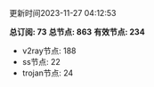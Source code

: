 更新时间2023-11-27 04:12:53

**总订阅: 73**
**总节点: 863**
**有效节点: 234**
- v2ray节点: 188
- ss节点: 22
- trojan节点: 24
